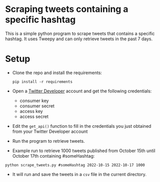 # Scraping tweets containing a specific hashtag

This is a simple python program to scrape tweets that contains a specific hashtag. It uses Tweepy and can only retrieve tweets in the past 7 days. 

# Setup

- Clone the repo and install the requirements:

  `pip install -r requirements`

- Open a [Twitter Developer](https://developer.twitter.com) account and get the following credentials:
  - consumer key
  - consumer secret
  - access key
  - access secret
  
- Edit the `get_api()` function to fill in the credentials you just obtained from your Twitter Developer account

- Run the program to retrieve tweets.

- Example run to retrieve 1000 tweets published from October 15th until October 17th containing #someHashtag:

`python scrape_tweets.py #someHashtag 2022-10-15 2022-10-17 1000`

- It will run and save the tweets in a `csv` file in the current directory.




